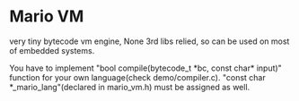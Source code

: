 # Mario VM
very tiny bytecode vm engine, None 3rd libs relied, so can be used on most of embedded systems.

You have to implement "bool compile(bytecode_t \*bc, const char\* input)" function for your own language(check demo/compiler.c). "const char \*_mario_lang"(declared in mario_vm.h) must be assigned as well.
